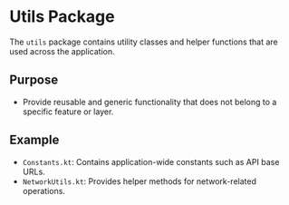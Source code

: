 # Utils Package

The `utils` package contains utility classes and helper functions that are used across the application.

## Purpose
- Provide reusable and generic functionality that does not belong to a specific feature or layer.

## Example
- `Constants.kt`: Contains application-wide constants such as API base URLs.
- `NetworkUtils.kt`: Provides helper methods for network-related operations.